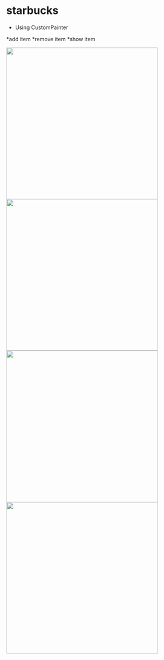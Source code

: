 # starbucks

* Using CustomPainter 
 
 *add item 
 *remove item
 *show item

<img src="https://raw.githubusercontent.com/j-j-gajjar/starBuck_Simple_UI_With_CustomPainter/master/ScreenShots/Screenshot_1595245097.png" height="400">   <img src="https://raw.githubusercontent.com/j-j-gajjar/starBuck_Simple_UI_With_CustomPainter/master/ScreenShots/Screenshot_1595245111.png" height="400">  <img src="https://raw.githubusercontent.com/j-j-gajjar/starBuck_Simple_UI_With_CustomPainter/master/ScreenShots/Screenshot_1595245120.png" height="400">  <img src="https://raw.githubusercontent.com/j-j-gajjar/starBuck_Simple_UI_With_CustomPainter/master/ScreenShots/Screenshot_1595245133.png" height="400">
